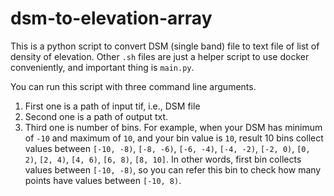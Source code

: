 # dsm-to-elevation-array

This is a python script to convert DSM (single band) file to text file of list of density of elevation.
Other `.sh` files are just a helper script to use docker conveniently, and important thing is `main.py`.

You can run this script with three command line arguments.

1. First one is a path of input tif, i.e., DSM file
2. Second one is a path of output txt.
3. Third one is number of bins. For example, when your DSM has minimum of `-10` and maximum of `10`, and your bin value is `10`, result 10 bins collect values between `[-10, -8)`, `[-8, -6)`, `[-6, -4)`, `[-4, -2)`, `[-2, 0)`, `[0, 2)`, `[2, 4)`, `[4, 6)`, `[6, 8)`, `[8, 10]`. In other words, first bin collects values between `[-10, -8)`, so you can refer this bin to check how many points have values between `[-10, 8)`.
